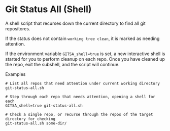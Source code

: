 # Git Status All (Shell)

A shell script that recurses down the current directory to find all git repositores.

If the status does not contain `working tree clean`, it is marked as needing attention.

If the environment variable `GITSA_shell=true` is set, a new interactive shell is started for you to perform cleanup on each repo. Once you have cleaned up the repo, exit the subshell, and the script will continue.

Examples

    # List all repos that need attention under current working directory
    git-status-all.sh

    # Step through each repo that needs attention, opening a shell for each
    GITSA_shell=true git-status-all.sh

    # Check a single repo, or recurse through the repos of the target directory for checking
    git-status-all.sh some-dir/
